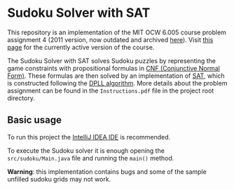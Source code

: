 # Sudoku Solver with SAT
This repository is an implementation of the MIT OCW 6.005 course problem assignment 4
(2011 version, now outdated and archived [here](http://dspace.mit.edu/handle/1721.1/106923)). Visit
[this page](https://ocw.mit.edu/courses/electrical-engineering-and-computer-science/6-005-software-construction-spring-2016/)
for the currently active version of the course.

The Sudoku Solver with SAT solves Sudoku puzzles by representing the game constraints with propositional formulas in [CNF 
(Conjunctive Normal Form)](https://en.wikipedia.org/wiki/Conjunctive_normal_form). These formulas  are then solved by an implementation of
[SAT](https://en.wikipedia.org/wiki/Boolean_satisfiability_problem), which is constructed following
the [DPLL algorithm](https://en.wikipedia.org/wiki/DPLL_algorithm). More details about the problem assignment can be
found in the `Instructions.pdf` file in the project root directory.

## Basic usage
To run this project the [IntelliJ IDEA IDE](https://www.jetbrains.com/idea/) is recommended.

To execute the Sudoku solver it is enough opening the `src/sudoku/Main.java` file and running the `main()` method.

<b>Warning</b>: this implementation contains bugs and some of the sample unfilled sudoku grids may not work.